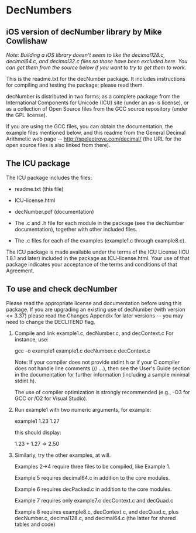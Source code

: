 # DecNumbers
iOS version of decNumber library by Mike Cowlishaw
---------------------------------------------------------------------

*Note: Building a iOS library doesn't seem to like the decimal128.c,
decimal64.c, and decimal32.c files so those have been excluded here.
You can get them from the source below if you want to try to get them
to work.*

This is the readme.txt for the decNumber package.  It includes
instructions for compiling and testing the package; please read them.

decNumber is distributed in two forms; as a complete package from
the International Components for Unicode (ICU) site (under an as-is
license), or as a collection of Open Source files from the GCC source
repository (under the GPL license).

If you are using the GCC files, you can obtain the documentation, the
example files mentioned below, and this readme from the General
Decimal Arithmetic web page -- http://speleotrove.com/decimal/ (the
URL for the open source files is also linked from there).


The ICU package
---------------

The ICU package includes the files:

  *  readme.txt (this file)

  *  ICU-license.html

  *  decNumber.pdf (documentation)

  *  The .c and .h file for each module in the package (see the
     decNumber documentation), together with other included files.

  *  The .c files for each of the examples (example1.c through
     example8.c).

The ICU package is made available under the terms of the ICU License
(ICU 1.8.1 and later) included in the package as ICU-license.html.
Your use of that package indicates your acceptance of the terms and
conditions of that Agreement.


To use and check decNumber
--------------------------

  Please read the appropriate license and documentation before using
  this package.  If you are upgrading an existing use of decNumber
  (with version <= 3.37) please read the Changes Appendix for later
  versions -- you may need to change the DECLITEND flag.

  1. Compile and link example1.c, decNumber.c, and decContext.c
     For instance, use:

       gcc -o example1 example1.c decNumber.c decContext.c

     Note: If your compiler does not provide stdint.h or if your C
     compiler does not handle line comments (// ...), then see the
     User's Guide section in the documentation for further information
     (including a sample minimal stdint.h).

     The use of compiler optimization is strongly recommended (e.g.,
     -O3 for GCC or /O2 for Visual Studio).

  2. Run example1 with two numeric arguments, for example:

       example1 1.23 1.27

     this should display:

       1.23 + 1.27 => 2.50

  3. Similarly, try the other examples, at will.

     Examples 2->4 require three files to be compiled, like Example 1.

     Example 5 requires decimal64.c in addition to the core modules.

     Example 6 requires decPacked.c in addition to the core modules.

     Example 7 requires only example7.c decContext.c and decQuad.c

     Example 8 requires example8.c, decContext.c, and decQuad.c, plus
               decNumber.c, decimal128.c, and decimal64.c (the latter
               for shared tables and code)

